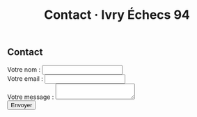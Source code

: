 ﻿---
title: "Contact · Ivry Échecs 94"
---

<section class="container">
<h1 class="section-title">Contact</h1>
<form name="contact" method="POST" data-netlify="true" action="/merci">
  <input type="hidden" name="form-name" value="contact" />
  <label>Votre nom : <input type="text" name="name" required></label><br>
  <label>Votre email : <input type="email" name="email" required></label><br>
  <label>Votre message : <textarea name="message" required></textarea></label><br>
  <button type="submit" class="btn">Envoyer</button>
</form>
</section>
